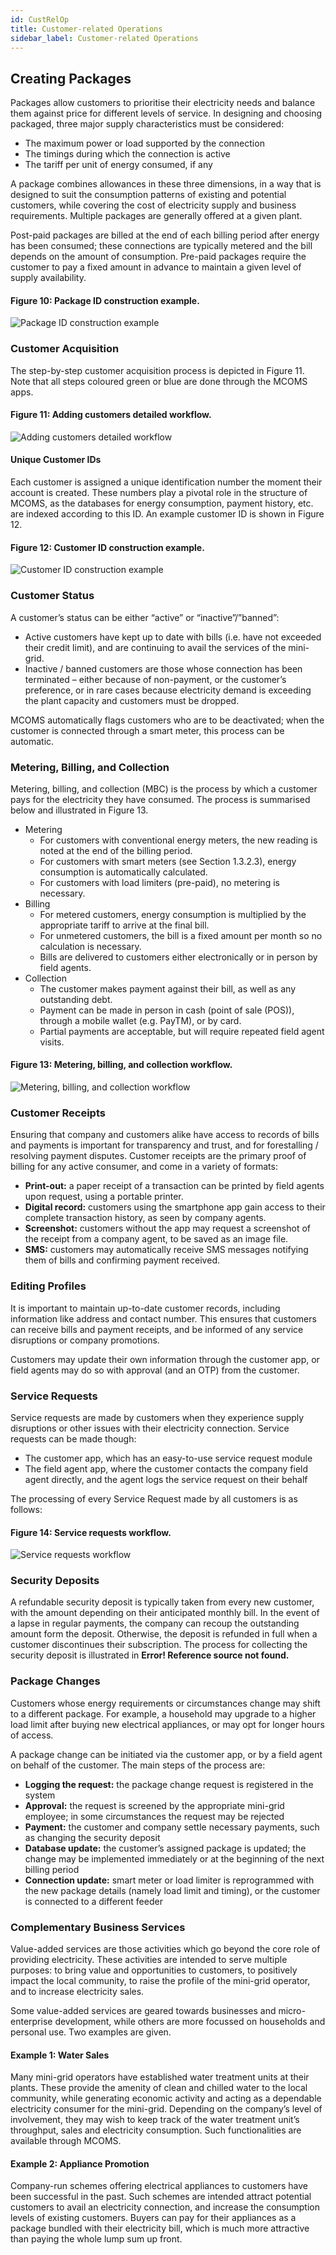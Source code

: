 ```yaml
---
id: CustRelOp
title: Customer-related Operations
sidebar_label: Customer-related Operations
---
```


## Creating Packages
Packages allow customers to prioritise their electricity needs and balance them against price for different levels of service. In designing and choosing packaged, three major supply characteristics must be considered:

* The maximum power or load supported by the connection
* The timings during which the connection is active
* The tariff per unit of energy consumed, if any

A package combines allowances in these three dimensions, in a way that is designed to suit the consumption patterns of existing and potential customers, while covering the cost of electricity supply and business requirements. Multiple packages are generally offered at a given plant. 

Post-paid packages are billed at the end of each billing period after energy has been consumed; these connections are typically metered and the bill depends on the amount of consumption. Pre-paid packages require the customer to pay a fixed amount in advance to maintain a given level of supply availability.

#### Figure 10: Package ID construction example.
![Package ID construction example](./assets/2.1_PkgIdCrExp.png)

### Customer Acquisition
The step-by-step customer acquisition process is depicted in Figure 11. Note that all steps coloured green or blue are done through the MCOMS apps.

#### Figure 11: Adding customers detailed workflow.
![Adding customers detailed workflow](./assets/2.2_AddCustDetWorkFlw.png)


#### Unique Customer IDs
Each customer is assigned a unique identification number the moment their account is created. These numbers play a pivotal role in the structure of MCOMS, as the databases for energy consumption, payment history, etc. are indexed according to this ID. 
An example customer ID is shown in Figure 12.

#### Figure 12: Customer ID construction example.
![Customer ID construction example](./assets/2.3_CusCrEx.png)


### Customer Status
A customer’s status can be either “active” or “inactive”/”banned”:
* Active customers have kept up to date with bills (i.e. have not exceeded their credit limit), and are continuing to avail the services of the mini-grid.
* Inactive / banned customers are those whose connection has been terminated – either because of non-payment, or the customer’s preference, or in rare cases because electricity demand is exceeding the plant capacity and customers must be dropped.

MCOMS automatically flags customers who are to be deactivated; when the customer is connected through a smart meter, this process can be automatic.

### Metering, Billing, and Collection
Metering, billing, and collection (MBC) is the process by which a customer pays for the electricity they have consumed. The process is summarised below and illustrated in Figure 13.
* Metering
	* For customers with conventional energy meters, the new reading is noted at the end of the billing period.
	* For customers with smart meters (see Section 1.3.2.3), energy consumption is automatically calculated.
	* For customers with load limiters (pre-paid), no metering is necessary.
* Billing
	* For metered customers, energy consumption is multiplied by the appropriate tariff to arrive at the final bill.
	* For unmetered customers, the bill is a fixed amount per month so no calculation is necessary.
	* Bills are delivered to customers either electronically or in person by field agents.
* Collection
	* The customer makes payment against their bill, as well as any outstanding debt.
	* Payment can be made in person in cash (point of sale (POS)), through a mobile wallet (e.g. PayTM), or by card.
	* Partial payments are acceptable, but will require repeated field agent visits.

#### Figure 13: Metering, billing, and collection workflow.
![Metering, billing, and collection workflow](./assets/2.4_MetBilColWorkflow.png)

### Customer Receipts
Ensuring that company and customers alike have access to records of bills and payments is important for transparency and trust, and for forestalling / resolving payment disputes. Customer receipts are the primary proof of billing for any active consumer, and come in a variety of formats:

* **Print-out:** a paper receipt of a transaction can be printed by field agents upon request, using a portable printer.
* **Digital record:** customers using the smartphone app gain access to their complete transaction history, as seen by company agents.
* **Screenshot:** customers without the app may request a screenshot of the receipt from a company agent, to be saved as an image file.
* **SMS:** customers may automatically receive SMS messages notifying them of bills and confirming payment received.

### Editing Profiles
It is important to maintain up-to-date customer records, including information like address and contact number. This ensures that customers can receive bills and payment receipts, and be informed of any service disruptions or company promotions.

Customers may update their own information through the customer app, or field agents may do so with approval (and an OTP) from the customer.

### Service Requests
Service requests are made by customers when they experience supply disruptions or other issues with their electricity connection. Service requests can be made though:

* The customer app, which has an easy-to-use service request module
* The field agent app, where the customer contacts the company field agent directly, and the agent logs the service request on their behalf

The processing of every Service Request made by all customers is as follows:

#### Figure 14: Service requests workflow.
![Service requests workflow](./assets/2.5_ServiceReqWorkFlw.png)

### Security Deposits
A refundable security deposit is typically taken from every new customer, with the amount depending on their anticipated monthly bill. In the event of a lapse in regular payments, the company can recoup the outstanding amount form the deposit. Otherwise, the deposit is refunded in full when a customer discontinues their subscription. The process for collecting the security deposit is illustrated in **Error! Reference source not found.**

### Package Changes
Customers whose energy requirements or circumstances change may shift to a different package. For example, a household may upgrade to a higher load limit after buying new electrical appliances, or may opt for longer hours of access.

A package change can be initiated via the customer app, or by a field agent on behalf of the customer. The main steps of the process are:

* **Logging the request:** the package change request is registered in the system
* **Approval:** the request is screened by the appropriate mini-grid employee; in some circumstances the request may be rejected
* **Payment:** the customer and company settle necessary payments, such as changing the security deposit
* **Database update:** the customer’s assigned package is updated; the change may be implemented immediately or at the beginning of the next billing period
* **Connection update:** smart meter or load limiter is reprogrammed with the new package details (namely load limit and timing), or the customer is connected to a different feeder

### Complementary Business Services
Value-added services are those activities which go beyond the core role of providing electricity. These activities are intended to serve multiple purposes: to bring value and opportunities to customers, to positively impact the local community, to raise the profile of the mini-grid operator, and to increase electricity sales.

Some value-added services are geared towards businesses and micro-enterprise development, while others are more focussed on households and personal use. Two examples are given.

#### Example 1: Water Sales
Many mini-grid operators have established water treatment units at their plants. These provide the amenity of clean and chilled water to the local community, while generating economic activity and acting as a dependable electricity consumer for the mini-grid. Depending on the company’s level of involvement, they may wish to keep track of the water treatment unit’s throughput, sales and electricity consumption. Such functionalities are available through MCOMS.

#### Example 2: Appliance Promotion
Company-run schemes offering electrical appliances to customers have been successful in the past. Such schemes are intended attract potential customers to avail an electricity connection, and increase the consumption levels of existing customers. Buyers can pay for their appliances as a package bundled with their electricity bill, which is much more attractive than paying the whole lump sum up front.
